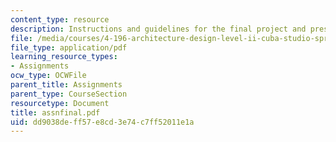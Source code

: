 ```yaml
---
content_type: resource
description: Instructions and guidelines for the final project and presentation.
file: /media/courses/4-196-architecture-design-level-ii-cuba-studio-spring-2004/dd9038deff57e8cd3e74c7ff52011e1a_assnfinal.pdf
file_type: application/pdf
learning_resource_types:
- Assignments
ocw_type: OCWFile
parent_title: Assignments
parent_type: CourseSection
resourcetype: Document
title: assnfinal.pdf
uid: dd9038de-ff57-e8cd-3e74-c7ff52011e1a
---
```

